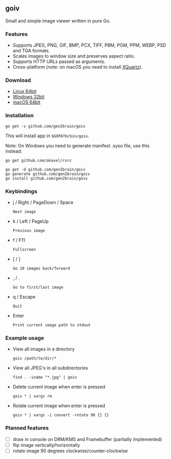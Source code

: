 ## goiv

Small and simple image viewer written in pure Go.


### Features

* Supports JPEG, PNG, GIF, BMP, PCX, TIFF, PBM, PGM, PPM, WEBP, PSD and TGA formats.
* Scales images to window size and preserves aspect ratio.
* Supports HTTP URLs passed as arguments.
* Cross-platform (note: on macOS you need to install [XQuartz](https://www.xquartz.org/)).


### Download

 - [Linux 64bit](https://github.com/gen2brain/goiv/releases/download/1.0/goiv-1.0-linux-64bit.tar.gz)
 - [Windows 32bit](https://github.com/gen2brain/goiv/releases/download/1.0/goiv-1.0-windows-32bit.zip)
 - [macOS 64bit](https://github.com/gen2brain/goiv/releases/download/1.0/goiv-1.0-darwin-64bit.zip)


### Installation

    go get -v github.com/gen2brain/goiv


This will install app in `$GOPATH/bin/goiv`.

Note: On Windows you need to generate manifest .syso file, use this instead:

    go get github.com/akavel/rsrc
    
    go get -d github.com/gen2brain/goiv
    go generate github.com/gen2brain/goiv
    go install github.com/gen2brain/goiv


### Keybindings

* j / Right / PageDown / Space

    `Next image`

* k / Left / PageUp

    `Previous image`

* f / F11

    `Fullscreen`

* [ / ]

    `Go 10 images back/forward`

* , / .

    `Go to first/last image`

* q / Escape

    `Quit`

* Enter

    `Print current image path to stdout`


### Example usage

* View all images in a directory

    `goiv /path/to/dir/*`

* View all JPEG's in all subdirectories

    `find . -iname "*.jpg" | goiv`

* Delete current image when enter is pressed

    `goiv * | xargs rm`

* Rotate current image when enter is pressed

    `goiv * | xargs -i convert -rotate 90 {} {}`


### Planned features

- [ ] draw in console on DRM/KMS and Framebuffer (partially implemented) 
- [ ] flip image vertically/horizontally
- [ ] rotate image 90 degrees clockwise/counter-clockwise
